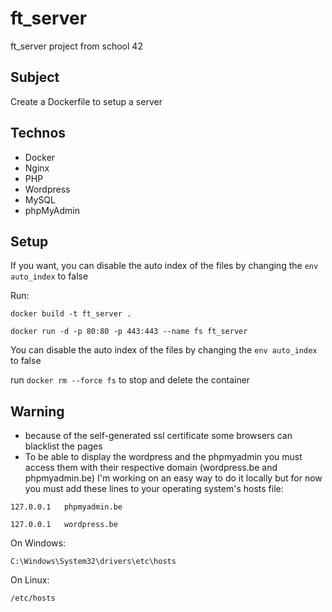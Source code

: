 # ft_server
ft_server project from school 42

## Subject
Create a Dockerfile to setup a server 

## Technos
* Docker
* Nginx
* PHP
* Wordpress
* MySQL
* phpMyAdmin

## Setup

If you want, you can disable the auto index of the files by changing the ```env auto_index``` to false

Run:

```docker build -t ft_server .```

```docker run -d -p 80:80 -p 443:443 --name fs ft_server```

You can disable the auto index of the files by changing the ```env auto_index``` to false

run ```docker rm --force fs``` to stop and delete the container

## Warning
* because of the self-generated ssl certificate some browsers can blacklist the pages
* To be able to display the wordpress and the phpmyadmin you must access them with their respective domain (wordpress.be and phpmyadmin.be)
I'm working on an easy way to do it locally but for now you must add these lines to your operating system's hosts file:

 ```127.0.0.1	phpmyadmin.be```

 ```127.0.0.1	wordpress.be```

 On Windows: 

 ```C:\Windows\System32\drivers\etc\hosts```

 On Linux:

 ```/etc/hosts```
